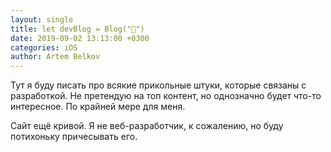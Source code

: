 ```yaml
---
layout: single
title: let devBlog = Blog("🍏")
date: 2019-09-02 13:13:00 +0300
categories: iOS
author: Artem Belkov
---
```

Тут я буду писать про всякие прикольные штуки, которые связаны с разработкой. Не претендую на топ контент, но однозначно будет что-то интересное. По крайней мере для меня.

Сайт ещё кривой. Я не веб-разработчик, к сожалению, но буду потихоньку причесывать его.